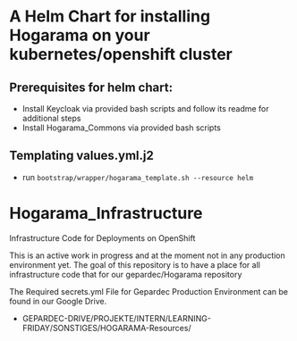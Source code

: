 # A Helm Chart for installing Hogarama on your kubernetes/openshift cluster

## Prerequisites for helm chart: 
- Install Keycloak via provided bash scripts and follow its readme for additional steps
- Install Hogarama_Commons via provided bash scripts

## Templating values.yml.j2
- run `bootstrap/wrapper/hogarama_template.sh --resource helm`

# Hogarama_Infrastructure
Infrastructure Code for Deployments on OpenShift

This is an active work in progress and at the moment not in any production environment yet. 
The goal of this repository is to have a place for all infrastructure code that for our gepardec/Hogarama repository

The Required secrets.yml File for Gepardec Production Environment can be found in our Google Drive. 
* GEPARDEC-DRIVE/PROJEKTE/INTERN/LEARNING-FRIDAY/SONSTIGES/HOGARAMA-Resources/
